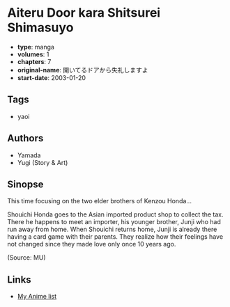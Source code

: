 # Aiteru Door kara Shitsurei Shimasuyo

-   **type**: manga
-   **volumes**: 1
-   **chapters**: 7
-   **original-name**: 開いてるドアから失礼しますよ
-   **start-date**: 2003-01-20

## Tags

-   yaoi

## Authors

-   Yamada
-   Yugi (Story & Art)

## Sinopse

This time focusing on the two elder brothers of Kenzou Honda...

Shouichi Honda goes to the Asian imported product shop to collect the tax. There he happens to meet an importer, his younger brother, Junji who had run away from home. When Shouichi returns home, Junji is already there having a card game with their parents. They realize how their feelings have not changed since they made love only once 10 years ago.

(Source: MU)

## Links

-   [My Anime list](https://myanimelist.net/manga/235/Aiteru_Door_kara_Shitsurei_Shimasuyo)

